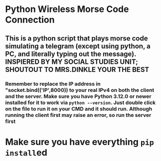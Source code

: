 ﻿


# Python Wireless Morse Code Connection
## This is a python script that plays morse code simulating a telegram (except using python, a PC, and literally typing out the message). **INSPIERED BY MY SOCIAL STUDIES UNIT; SHOUTOUT TO MRS.DINKLE YOUR THE BEST**
### Remember to replace the IP address in "socket.bind(('IP',8000)) to your real IPv4 on both the client and the server. Make sure you have Python 3.12.0 or newer installed for it to work via `python --version`. Just double click on the file to run it on your CMD and it should run. **Although running the client first may raise an error, so run the server first**

# Make sure you have everything `pip install`ed

